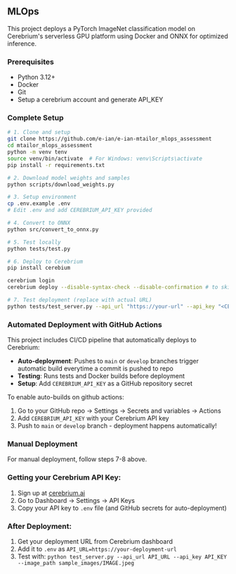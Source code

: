 ## MLOps
This project deploys a PyTorch ImageNet classification model on Cerebrium's serverless GPU platform using Docker and ONNX for optimized inference.

### Prerequisites
- Python 3.12+
- Docker
- Git
- Setup a cerebrium account and generate API_KEY

### Complete Setup

```bash
# 1. Clone and setup
git clone https://github.com/e-ian/e-ian-mtailor_mlops_assessment
cd mtailor_mlops_assessment
python -m venv tenv
source venv/bin/activate  # For Windows: venv\Scripts\activate
pip install -r requirements.txt

# 2. Download model weights and samples
python scripts/download_weights.py

# 3. Setup environment
cp .env.example .env
# Edit .env and add CEREBRIUM_API_KEY provided

# 4. Convert to ONNX
python src/convert_to_onnx.py

# 5. Test locally
python tests/test.py

# 6. Deploy to Cerebrium
pip install cerebium

cerebrium login 
cerebrium deploy --disable-syntax-check --disable-confirmation # to skip interactive mode

# 7. Test deployment (replace with actual URL)
python tests/test_server.py --api_url "https://your-url" --api_key "<CEREBRIUM_API_KEY>" --image_path sample_images/n01440764_tench.jpeg
```

### Automated Deployment with GitHub Actions

This project includes CI/CD pipeline that automatically deploys to Cerebrium:

- **Auto-deployment**: Pushes to `main` or `develop` branches trigger automatic build everytime a commit is pushed to repo
- **Testing**: Runs tests and Docker builds before deployment
- **Setup**: Add `CEREBRIUM_API_KEY` as a GitHub repository secret

To enable auto-builds on github actions:
1. Go to your GitHub repo → Settings → Secrets and variables → Actions
2. Add `CEREBRIUM_API_KEY` with your Cerebrium API key
3. Push to `main` or `develop` branch - deployment happens automatically!

### Manual Deployment

For manual deployment, follow steps 7-8 above.

### Getting your Cerebrium API Key:
1. Sign up at [cerebrium.ai](https://cerebrium.ai)
2. Go to Dashboard → Settings → API Keys
3. Copy your API key to `.env` file (and GitHub secrets for auto-deployment)

### After Deployment:
1. Get your deployment URL from Cerebrium dashboard
2. Add it to `.env` as `API_URL=https://your-deployment-url`
3. Test with: `python test_server.py --api_url API_URL --api_key API_KEY --image_path sample_images/IMAGE.jpeg`
